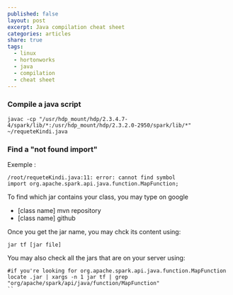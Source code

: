 ```yaml
---
published: false
layout: post
excerpt: Java compilation cheat sheet
categories: articles
share: true
tags:
  - linux
  - hortonworks
  - java
  - compilation
  - cheat sheet
---
```

 
 ### Compile a java script
 ```shell
 javac -cp "/usr/hdp_mount/hdp/2.3.4.7-4/spark/lib/*:/usr/hdp_mount/hdp/2.3.2.0-2950/spark/lib/*"  ~/requeteKindi.java
 ```
 
### Find a "not found import"
 
Exemple : 
 
```shell
/root/requeteKindi.java:11: error: cannot find symbol
import org.apache.spark.api.java.function.MapFunction;
```
To find which jar contains your class, you may type on google 

- [class name] mvn repository
- [class name] github

Once you get the jar name, you may chck its content using: 
```shell
jar tf [jar file]
```

You may also check all the jars that are on your server using: 

```shell
#if you're looking for org.apache.spark.api.java.function.MapFunction
locate .jar | xargs -n 1 jar tf | grep "org/apache/spark/api/java/function/MapFunction"
``

 
 